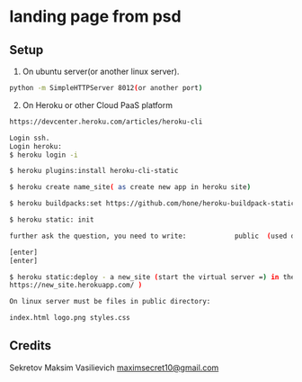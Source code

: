 landing page from psd
=========

## Setup

1. On ubuntu server(or another linux server).

```bash
python -m SimpleHTTPServer 8012(or another port)

```

2. On Heroku or other Cloud PaaS platform

```bash
https://devcenter.heroku.com/articles/heroku-cli

Login ssh.
Login heroku:
$ heroku login -i

$ heroku plugins:install heroku-cli-static

$ heroku create name_site( as create new app in heroku site)

$ heroku buildpacks:set https://github.com/hone/heroku-buildpack-static -a name_site

$ heroku static: init

further ask the question, you need to write:            public  (used directory: public)

[enter]
[enter]

$ heroku static:deploy - a new_site (start the virtual server =) in the end of page has link on this site:
https://new_site.herokuapp.com/ )  
```

```bash
On linux server must be files in public directory:

index.html logo.png styles.css 

```



## Credits

Sekretov Maksim Vasilievich <maximsecret10@gmail.com>

